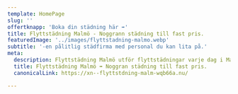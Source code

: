 ```yaml
---
template: HomePage
slug: ''
offertknapp: 'Boka din städning här ➡️'
title: Flyttstädning Malmö - Noggrann städning till fast pris.
featuredImage: '../images/flyttstadning-malmo.webp'
subtitle: '-en pålitlig städfirma med personal du kan lita på.'
meta:
  description: Flyttstädning Malmö utför flyttstädningar varje dag i Malmö. Vi arbetar noggrant samtidigt som vi håller låga priser. ➡️ Boka idag!
  title: Flyttstädning Malmö ➡️ Noggran städning till fast pris.
  canonicalLink: https://xn--flyttstdning-malm-wqb66a.nu/

---
```

